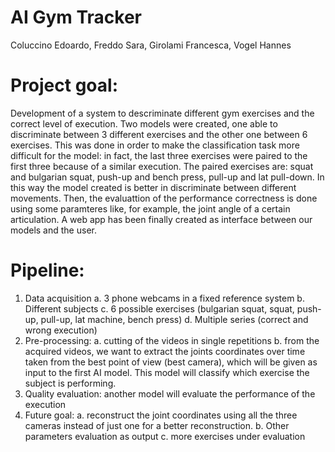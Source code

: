 # AI Gym Tracker
Coluccino Edoardo, Freddo Sara, Girolami Francesca, Vogel Hannes
# Project goal:
Development of a system to descriminate different gym exercises and the correct level of execution. Two models were created, one able to discriminate between 3 different exercises and the other one between 6 exercises. This was done in order to make the classification task more difficult for the model: in fact, the last three exercises were paired to the first three because of a similar execution. The paired exercises are: squat and bulgarian squat, push-up and bench press, pull-up and lat pull-down. In this way the model created is better in discriminate between different movements.
Then, the evaluattion of the performance correctness is done using some paramteres like, for example, the joint angle of a certain articulation.
A web app has been finally created as interface between our models and the user.
# Pipeline:
1. Data acquisition
    a. 3 phone webcams in a fixed reference system
    b. Different subjects
    c. 6 possible exercises (bulgarian squat, squat, push-up, pull-up, lat machine, bench press)
    d. Multiple series (correct and wrong execution)
2. Pre-processing:
    a. cutting of the videos in single repetitions
    b. from the acquired videos, we want to extract the joints coordinates over time taken from the best point of view (best camera), which will be given as input to the first AI model. This model will classify which exercise the subject is performing.
4. Quality evaluation: another model will evaluate the performance of the execution
5. Future goal:
    a. reconstruct the joint coordinates using all the three cameras instead of just one for a better reconstruction.
    b. Other parameters evaluation as output
    c. more exercises under evaluation
